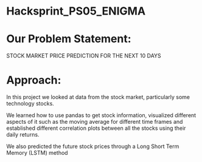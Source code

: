 # Hacksprint_PS05_ENIGMA


# Our Problem Statement:   
STOCK MARKET PRICE PREDICTION FOR THE NEXT 10 DAYS 

# Approach:  

In this project we looked at data from the stock market, particularly some technology stocks. 

We learned how to use pandas to get stock information, visualized different aspects of it such as the moving average for different time frames and established different correlation plots between all the stocks using their daily returns.  

We also  predicted the future stock prices through a Long Short Term Memory (LSTM) method
